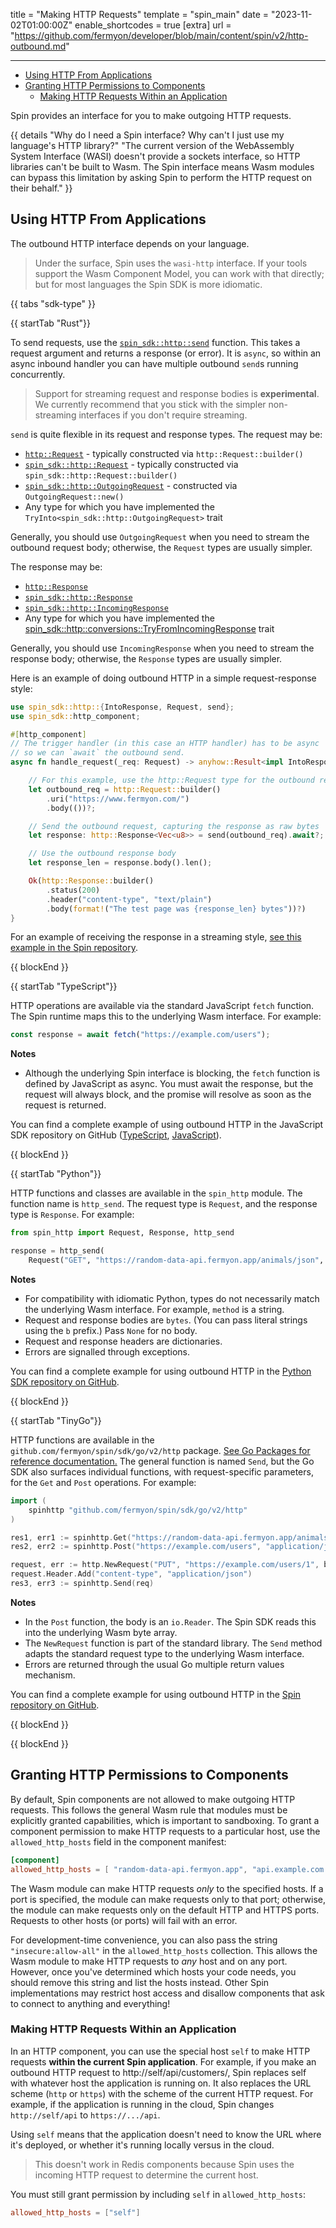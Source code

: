 title = "Making HTTP Requests"
template = "spin_main"
date = "2023-11-02T01:00:00Z"
enable_shortcodes = true
[extra]
url = "https://github.com/fermyon/developer/blob/main/content/spin/v2/http-outbound.md"

---
- [Using HTTP From Applications](#using-http-from-applications)
- [Granting HTTP Permissions to Components](#granting-http-permissions-to-components)
  - [Making HTTP Requests Within an Application](#making-http-requests-within-an-application)

Spin provides an interface for you to make outgoing HTTP requests.

{{ details "Why do I need a Spin interface? Why can't I just use my language's HTTP library?" "The current version of the WebAssembly System Interface (WASI) doesn't provide a sockets interface, so HTTP libraries can't be built to Wasm. The Spin interface means Wasm modules can bypass this limitation by asking Spin to perform the HTTP request on their behalf." }}

## Using HTTP From Applications

The outbound HTTP interface depends on your language.

> Under the surface, Spin uses the `wasi-http` interface. If your tools support the Wasm Component Model, you can work with that directly; but for most languages the Spin SDK is more idiomatic.

{{ tabs "sdk-type" }}

{{ startTab "Rust"}}

To send requests, use the [`spin_sdk::http::send`](https://fermyon.github.io/rust-docs/spin/main/spin_sdk/http/fn.send.html) function. This takes a request argument and returns a response (or error). It is `async`, so within an async inbound handler you can have multiple outbound `send`s running concurrently.

> Support for streaming request and response bodies is **experimental**. We currently recommend that you stick with the simpler non-streaming interfaces if you don't require streaming.

`send` is quite flexible in its request and response types. The request may be:

* [`http::Request`](https://docs.rs/http/latest/http/request/struct.Request.html) - typically constructed via `http::Request::builder()`
* [`spin_sdk::http::Request`](https://fermyon.github.io/rust-docs/spin/main/spin_sdk/http/struct.Request.html) - typically constructed via `spin_sdk::http::Request::builder()`
* [`spin_sdk::http::OutgoingRequest`](https://fermyon.github.io/rust-docs/spin/main/spin_sdk/http/struct.OutgoingRequest.html) - constructed via `OutgoingRequest::new()`
* Any type for which you have implemented the `TryInto<spin_sdk::http::OutgoingRequest>` trait

Generally, you should use `OutgoingRequest` when you need to stream the outbound request body; otherwise, the `Request` types are usually simpler.

The response may be:

* [`http::Response`](https://docs.rs/http/latest/http/response/struct.Response.html)
* [`spin_sdk::http::Response`](https://fermyon.github.io/rust-docs/spin/main/spin_sdk/http/struct.Response.html)
* [`spin_sdk::http::IncomingResponse`](https://fermyon.github.io/rust-docs/spin/main/spin_sdk/http/struct.IncomingResponse.html)
* Any type for which you have implemented the [spin_sdk::http::conversions::TryFromIncomingResponse](https://fermyon.github.io/rust-docs/spin/main/spin_sdk/http/conversions/trait.TryFromIncomingResponse.html) trait

Generally, you should use `IncomingResponse` when you need to stream the response body; otherwise, the `Response` types are usually simpler.

Here is an example of doing outbound HTTP in a simple request-response style:

```rust
use spin_sdk::http::{IntoResponse, Request, send};
use spin_sdk::http_component;

#[http_component]
// The trigger handler (in this case an HTTP handler) has to be async
// so we can `await` the outbound send.
async fn handle_request(_req: Request) -> anyhow::Result<impl IntoResponse> {

    // For this example, use the http::Request type for the outbound request
    let outbound_req = http::Request::builder()
        .uri("https://www.fermyon.com/")
        .body(())?;

    // Send the outbound request, capturing the response as raw bytes
    let response: http::Response<Vec<u8>> = send(outbound_req).await?;

    // Use the outbound response body
    let response_len = response.body().len();

    Ok(http::Response::builder()
        .status(200)
        .header("content-type", "text/plain")
        .body(format!("The test page was {response_len} bytes"))?)
}
```

For an example of receiving the response in a streaming style, [see this example in the Spin repository](https://github.com/fermyon/spin/blob/main/examples/wasi-http-rust-streaming-outgoing-body/src/lib.rs).

{{ blockEnd }}

{{ startTab "TypeScript"}}

HTTP operations are available via the standard JavaScript `fetch` function. The Spin runtime maps this to the underlying Wasm interface. For example:

```javascript
const response = await fetch("https://example.com/users");
```

**Notes**

* Although the underlying Spin interface is blocking, the `fetch` function is defined by JavaScript as async. You must await the response, but the request will always block, and the promise will resolve as soon as the request is returned.

You can find a complete example of using outbound HTTP in the JavaScript SDK repository on GitHub ([TypeScript](https://github.com/fermyon/spin-js-sdk/tree/main/examples/typescript/outbound_http), [JavaScript](https://github.com/fermyon/spin-js-sdk/tree/main/examples/javascript/outbound-http)).

{{ blockEnd }}

{{ startTab "Python"}}

HTTP functions and classes are available in the `spin_http` module. The function name is `http_send`. The request type is `Request`, and the response type is `Response`. For example:

```python
from spin_http import Request, Response, http_send

response = http_send(
    Request("GET", "https://random-data-api.fermyon.app/animals/json", {}, None))
```

**Notes**

* For compatibility with idiomatic Python, types do not necessarily match the underlying Wasm interface. For example, `method` is a string.
* Request and response bodies are `bytes`. (You can pass literal strings using the `b` prefix.)  Pass `None` for no body.
* Request and response headers are dictionaries.
* Errors are signalled through exceptions.

You can find a complete example for using outbound HTTP in the [Python SDK repository on GitHub](https://github.com/fermyon/spin-python-sdk/tree/main/examples/outbound_http).

{{ blockEnd }}

{{ startTab "TinyGo"}}

HTTP functions are available in the `github.com/fermyon/spin/sdk/go/v2/http` package. [See Go Packages for reference documentation.](https://pkg.go.dev/github.com/fermyon/spin/sdk/go/v2/http) The general function is named `Send`, but the Go SDK also surfaces individual functions, with request-specific parameters, for the `Get` and `Post` operations. For example:

```go
import (
	spinhttp "github.com/fermyon/spin/sdk/go/v2/http"
)

res1, err1 := spinhttp.Get("https://random-data-api.fermyon.app/animals/json")
res2, err2 := spinhttp.Post("https://example.com/users", "application/json", json)

request, err := http.NewRequest("PUT", "https://example.com/users/1", bytes.NewBufferString(user1))
request.Header.Add("content-type", "application/json")
res3, err3 := spinhttp.Send(req)

```

**Notes**

* In the `Post` function, the body is an `io.Reader`. The Spin SDK reads this into the underlying Wasm byte array.
* The `NewRequest` function is part of the standard library. The `Send` method adapts the standard request type to the underlying Wasm interface.
* Errors are returned through the usual Go multiple return values mechanism.

You can find a complete example for using outbound HTTP in the [Spin repository on GitHub](https://github.com/fermyon/spin/tree/main/examples/http-tinygo-outbound-http).

{{ blockEnd }}

{{ blockEnd }}

## Granting HTTP Permissions to Components

By default, Spin components are not allowed to make outgoing HTTP requests. This follows the general Wasm rule that modules must be explicitly granted capabilities, which is important to sandboxing. To grant a component permission to make HTTP requests to a particular host, use the `allowed_http_hosts` field in the component manifest:

```toml
[component]
allowed_http_hosts = [ "random-data-api.fermyon.app", "api.example.com:8080" ]
```

The Wasm module can make HTTP requests _only_ to the specified hosts. If a port is specified, the module can make requests only to that port; otherwise, the module can make requests only on the default HTTP and HTTPS ports. Requests to other hosts (or ports) will fail with an error.

For development-time convenience, you can also pass the string `"insecure:allow-all"` in the `allowed_http_hosts` collection. This allows the Wasm module to make HTTP requests to _any_ host and on any port. However, once you've determined which hosts your code needs, you should remove this string and list the hosts instead.  Other Spin implementations may restrict host access and disallow components that ask to connect to anything and everything!

### Making HTTP Requests Within an Application

In an HTTP component, you can use the special host `self` to make HTTP requests **within the current Spin application**. For example, if you make an outbound HTTP request to http://self/api/customers/, Spin replaces self with whatever host the application is running on. It also replaces the URL scheme (`http` or `https`) with the scheme of the current HTTP request. For example, if the application is running in the cloud, Spin changes `http://self/api` to `https://.../api`.

Using `self` means that the application doesn't need to know the URL where it's deployed, or whether it's running locally versus in the cloud.

> This doesn't work in Redis components because Spin uses the incoming HTTP request to determine the current host.

You must still grant permission by including `self` in `allowed_http_hosts`:

```toml
allowed_http_hosts = ["self"]
```